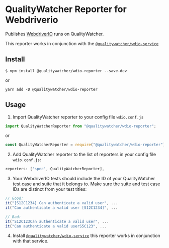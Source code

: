 # QualityWatcher Reporter for Webdriverio

Publishes [WebdriverIO](https://webdriver.io/) runs on QualityWatcher.

This reporter works in conjunction with the [`@qualitywatcher/wdio-service`](https://www.npmjs.com/package/@qualitywatcher/wdio-service)

## Install

```shell
$ npm install @qualitywatcher/wdio-reporter --save-dev
```

or

```shell
yarn add -D @qualitywatcher/wdio-reporter
```

## Usage

1. Import QualityWatcher reporter to your config file `wdio.conf.js`

```javascript
import QualityWatcherReporter from "@qualitywatcher/wdio-reporter";
```

or

```javascript
const QualityWatcherReporter = require("@qualitywatcher/wdio-reporter");
```

2. Add QualityWatcher reporter to the list of reporters in your config file `wdio.conf.js`:

```javascript
reporters: ['spec', QualityWatcherReporter],
```

3. Your WebdriverIO tests should include the ID of your QualityWatcher test case and suite that it belongs to. Make sure the suite and test case IDs are distinct from your test titles:

```Javascript
// Good:
it("[S12C1234] Can authenticate a valid user", ...
it("Can authenticate a valid user [S12C1234]", ...

// Bad:
it("S12C123Can authenticate a valid user", ...
it("Can authenticate a valid userS5C123", ...
```

4. Install [`@qualitywatcher/wdio-service`](https://www.npmjs.com/package/@qualitywatcher/wdio-service) this reporter works in conjunction with that service.